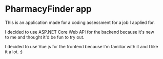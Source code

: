# PharmacyFinder app #

This is an application made for a coding assessment for a job I applied for.

I decided to use ASP.NET Core Web API for the backend because it's new to me and thought it'd be fun to try out.

I decided to use Vue.js for the frontend because I'm familiar with it and I like it a lot. :)

